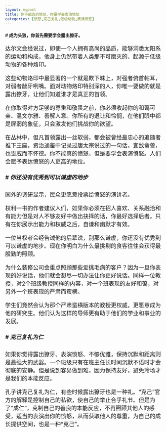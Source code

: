 ```yaml
---
layout: mypost
title: 你不能真的愤怒，你要学会表演愤怒
categories: [愤怒,克己复礼,低级动物,表演愤怒]
---
```



#### # 成为头狼，你首先需要学会露出獠牙。
<font size="4">
达尔文会经说过，即使一个人拥有高尚的品质，能够洞悉太阳系的运动和构成，他身上仍然带着人类那不可磨灭的、起源于低级动物的各种烙印。

这些动物烙印中最显著的一个就是欺下昧上，对强者俯首帖耳，对弱者龇牙咧嘴。面对动物烙印特别深的人，你唯一要做的就是露出獠牙，让他们知道谁才是真正的首领。

在你取得对方足够的尊重和敬畏之前，你必须收起你的和蔼可亲、温文尔雅、善解人意。你所有的退让和怜悯，在他们眼中都是屏弱的象征，只会激发他们挑战你的欲望。

在丛林中，但凡首领露出一丝软弱，都会被曾经最忠心的追随者推下王座。资治通鉴中记录过唐太宗说过的一句话，宜敌禽兽，也畏威而不怀德。你不能真的愤怒，但是要学会表演愤怒。人们会赋予表达愤怒的人更高的地位。

##### # 你还没有优秀到可以谦虚的地步
国外的调研显示，民众更愿意投票给愤怒的演讲者。

权利一书的作者建议人们，如果你必须在招人喜欢、关系融洽和有能力但是对人不够友好中做出抉择的话，你最好选择后者。只有在你展示出能力和权威之后，自谦和幽默才有效。

一位当权者会经告诫他的后辈说，别那么谦虚，你还没有优秀到可以谦虚的地步。现在你明白为什么最挑剔的食客往往会获得最殷勤的照顾。

为什么装修公司会重点照顾那些爱挑毛病的客户？因为一旦你表现的好说话，他们就会想尽一切办法让你更好说话。同样一位教授，对2个班级教授同样的内容，对一个班表现的友好和蔼，对另外一个班表现的严肃而蛮横。

学生们竟然会认为那个严肃蛮横版本的教授更权威，更愿意成为他的研究生。他们认为这样的导师更有助于他们的学业和事业的发展。

##### # 克己复礼为仁

如果你觉得露出獠牙、表演愤怒、不够优雅，保持沉默和距离则是最强大的武器。一个班级只有在班主任长时间沉默不语时才会彻底的安静。但是说到容易做到难，因为保持友好，避免冷场才是我们的本能反应。

孔子讲克己复礼为仁，有些时候露出獠牙也是一种礼。“克己”官方的解释是控制自己的私欲，使自己的举止合乎礼节。但是为了“成仁”，克制自己的善良的本能反应，不再照顾其他人的感受，适当的表演出你的愤怒，从而获取他人的尊重，为自己的成长提供空间，也是一种“克己”。
</font>